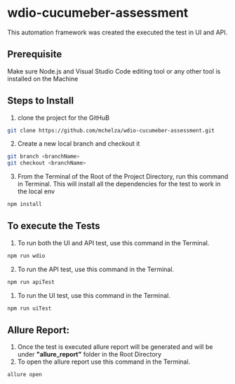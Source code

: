 # wdio-cucumeber-assessment
This automation framework was created the executed the test in UI and API.

## Prerequisite 
Make sure Node.js and Visual Studio Code editing tool or any other tool is installed on the Machine

## Steps to Install
1. clone the project for the GitHuB
```bash
git clone https://github.com/mchelza/wdio-cucumeber-assessment.git
```
2. Create a new local branch and checkout it
```bash
git branch <branchName>
git checkout <branchName>
```
3. From the Terminal of the Root of the Project Directory, run this command in Terminal. This will install all the dependencies for the test to work in the local env
```bash
npm install
```

## To execute the Tests
1. To run both the UI and API test, use this command in the Terminal.
```bash
npm run wdio
```
2. To run the API test, use this command in the Terminal.
```bash
npm run apiTest
```
1. To run the UI test, use this command in the Terminal.
```bash
npm run uiTest
```

## Allure Report:
1. Once the test is executed allure report will be generated and will be under **"allure_report"** folder in the Root Directory
2. To open the allure report use this command in the Terminal.
```bash
allure open
```
